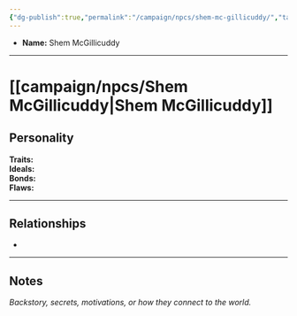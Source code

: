 ```yaml
---
{"dg-publish":true,"permalink":"/campaign/npcs/shem-mc-gillicuddy/","tags":["character","npc"],"created":"2025-10-28T21:37:35.915-07:00","updated":"2025-10-28T22:52:19.301-07:00"}
---
```



<p><span><ul>
<li dir="auto"><strong>Name:</strong> Shem McGillicuddy</li>
</ul></span></p>

---

# [[campaign/npcs/Shem McGillicuddy\|Shem McGillicuddy]]

## Personality
**Traits:**  
**Ideals:**  
**Bonds:**  
**Flaws:**  

---

## Relationships
- 

---

## Notes
*Backstory, secrets, motivations, or how they connect to the world.*